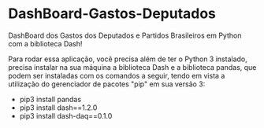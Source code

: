 # DashBoard-Gastos-Deputados
DashBoard dos Gastos dos Deputados e Partidos Brasileiros em Python com a biblioteca Dash!

Para rodar essa aplicação, você precisa além de ter o Python 3 instalado, precisa instalar na sua máquina a 
biblioteca Dash e a biblioteca pandas, que podem ser instaladas com os comandos a seguir, tendo em vista a utilização do gerenciador de pacotes "pip" em sua versão 3:
 - pip3 install pandas
 - pip3 install dash==1.2.0
 - pip3 install dash-daq==0.1.0
